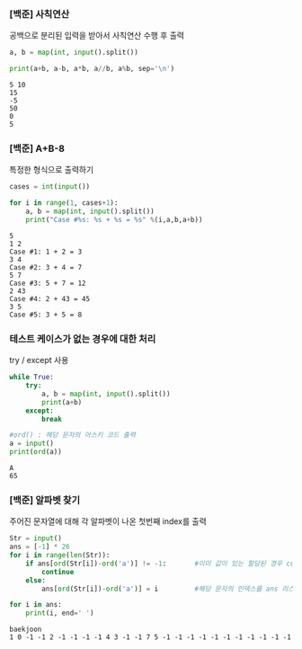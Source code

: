 ### [백준] 사칙연산
공백으로 분리된 입력을 받아서 사칙연산 수행 후 출력


```python
a, b = map(int, input().split())

print(a+b, a-b, a*b, a//b, a%b, sep='\n')
```

    5 10
    15
    -5
    50
    0
    5
    

### [백준] A+B-8
특정한 형식으로 출력하기


```python
cases = int(input())

for i in range(1, cases+1):
    a, b = map(int, input().split())
    print("Case #%s: %s + %s = %s" %(i,a,b,a+b))
```

    5
    1 2
    Case #1: 1 + 2 = 3
    3 4
    Case #2: 3 + 4 = 7
    5 7
    Case #3: 5 + 7 = 12
    2 43
    Case #4: 2 + 43 = 45
    3 5
    Case #5: 3 + 5 = 8
    

### 테스트 케이스가 없는 경우에 대한 처리
try / except 사용


```python
while True:
    try:
        a, b = map(int, input().split())
        print(a+b)
    except:
        break
```

    
    


```python
#ord() : 헤당 문자의 아스키 코드 출력
a = input()
print(ord(a))
```

    A
    65
    

### [백준] 알파벳 찾기
주어진 문자열에 대해 각 알파벳이 나온 첫번째 index를 출력


```python
Str = input()
ans = [-1] * 26
for i in range(len(Str)):
    if ans[ord(Str[i])-ord('a')] != -1:       #이미 값이 있는 할당된 경우 continue
        continue
    else:
        ans[ord(Str[i])-ord('a')] = i         #해당 문자의 인덱스를 ans 리스트의 요소로 할당

for i in ans:
    print(i, end=' ')
```

    baekjoon
    1 0 -1 -1 2 -1 -1 -1 -1 4 3 -1 -1 7 5 -1 -1 -1 -1 -1 -1 -1 -1 -1 -1 -1 
